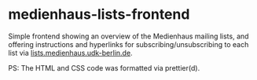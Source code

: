 # medienhaus-lists-frontend

Simple frontend showing an overview of the Medienhaus mailing lists, and offering instructions and hyperlinks for subscribing/unsubscribing to each list via [lists.medienhaus.udk-berlin.de](https://lists.medienhaus.udk-berlin.de/).

PS: The HTML and CSS code was formatted via prettier(d).
